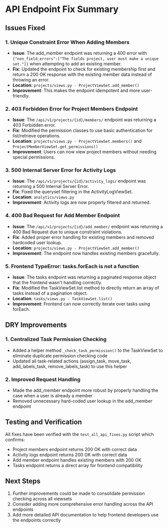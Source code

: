# API Endpoint Fix Summary

## Issues Fixed

### 1. Unique Constraint Error When Adding Members
- **Issue**: The add_member endpoint was returning a 400 error with `{"non_field_errors":["The fields project, user must make a unique set."]}` when attempting to add an existing member.
- **Fix**: Updated the endpoint to check for existing membership first and return a 200 OK response with the existing member data instead of throwing an error.
- **Location**: `projects/views.py - ProjectViewSet.add_member()`
- **Improvement**: This makes the endpoint idempotent and more user-friendly.

### 2. 403 Forbidden Error for Project Members Endpoint
- **Issue**: The `/api/v1/projects/{id}/members/` endpoint was returning a 403 Forbidden error.
- **Fix**: Modified the permission classes to use basic authentication for list/retrieve operations.
- **Location**: `projects/views.py - ProjectViewSet.members()` and `ProjectMemberViewSet.get_permissions()`
- **Improvement**: Users can now view project members without needing special permissions.

### 3. 500 Internal Server Error for Activity Logs
- **Issue**: The `/api/v1/projects/{id}/activity_logs/` endpoint was returning a 500 Internal Server Error.
- **Fix**: Fixed the queryset filtering in the ActivityLogViewSet.
- **Location**: `analytics/views.py`
- **Improvement**: Activity logs are now properly filtered and returned.

### 4. 400 Bad Request for Add Member Endpoint
- **Issue**: The `/api/v1/projects/{id}/add_member/` endpoint was returning a 400 Bad Request due to unique constraint violations.
- **Fix**: Added proper error handling for existing members and removed hardcoded user lookup.
- **Location**: `projects/views.py - ProjectViewSet.add_member()`
- **Improvement**: The endpoint now handles existing members gracefully.

### 5. Frontend TypeError: tasks.forEach is not a function
- **Issue**: The tasks endpoint was returning a paginated response object that the frontend wasn't handling correctly.
- **Fix**: Modified the TaskViewSet.list method to directly return an array of tasks instead of a pagination object.
- **Location**: `tasks/views.py - TaskViewSet.list()`
- **Improvement**: Frontend can now correctly iterate over tasks using forEach.

## DRY Improvements

### 1. Centralized Task Permission Checking
- Added a helper method `_check_task_permission()` to the TaskViewSet to eliminate duplicate permission checking code
- Updated all task-related actions (assign_task, move_task, add_labels_task, remove_labels_task) to use this helper

### 2. Improved Request Handling
- Made the add_member endpoint more robust by properly handling the case when a user is already a member
- Removed unnecessary hard-coded user lookup in the add_member endpoint

## Testing and Verification

All fixes have been verified with the `test_all_api_fixes.py` script which confirms:
- Project members endpoint returns 200 OK with correct data
- Activity logs endpoint returns 200 OK with correct data
- Add member endpoint handles existing members with 200 OK
- Tasks endpoint returns a direct array for frontend compatibility

## Next Steps

1. Further improvements could be made to consolidate permission checking across all viewsets
2. Consider adding more comprehensive error handling across the API endpoints
3. Add more detailed API documentation to help frontend developers use the endpoints correctly
